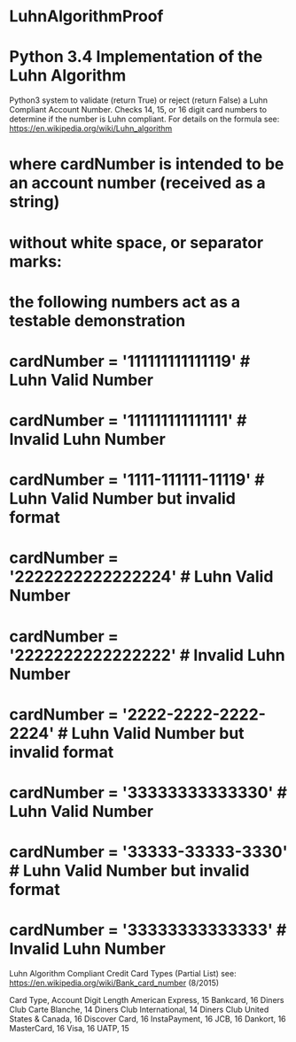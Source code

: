 
# LuhnAlgorithmProof
# Python 3.4 Implementation of the Luhn Algorithm

Python3 system to validate (return True) or reject (return False) a Luhn Compliant Account Number.
Checks 14, 15, or 16 digit card numbers to determine if the number is Luhn compliant.
For details on the formula see: https://en.wikipedia.org/wiki/Luhn_algorithm

# where cardNumber is intended to be an account number (received as a string)
# without white space, or separator marks: 
# the following numbers act as a testable demonstration
# cardNumber = '111111111111119'  # Luhn Valid Number 
# cardNumber = '111111111111111'  # Invalid Luhn Number 
# cardNumber = '1111-111111-11119'  # Luhn Valid Number but invalid format 
# cardNumber = '2222222222222224'  # Luhn Valid Number 
# cardNumber = '2222222222222222'  # Invalid Luhn Number 
# cardNumber = '2222-2222-2222-2224'  # Luhn Valid Number but invalid format 
# cardNumber = '33333333333330'  # Luhn Valid Number 
# cardNumber = '33333-33333-3330'  # Luhn Valid Number but invalid format 
# cardNumber = '33333333333333'  # Invalid Luhn Number 

Luhn Algorithm Compliant Credit Card Types (Partial List)
see: https://en.wikipedia.org/wiki/Bank_card_number (8/2015)

Card Type, Account Digit Length 
American Express, 15
Bankcard, 16
Diners Club Carte Blanche, 14
Diners Club International, 14
Diners Club United States & Canada, 16
Discover Card, 16
InstaPayment, 16
JCB, 16
Dankort, 16
MasterCard, 16
Visa, 16
UATP, 15

